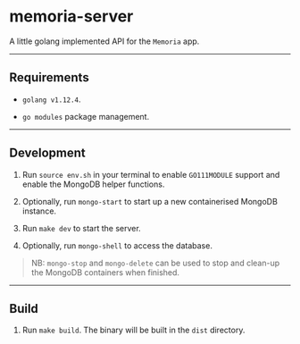# memoria-server

A little golang implemented API for the `Memoria` app.

---

## Requirements

* `golang v1.12.4`.

* `go modules` package management.

---

## Development

1. Run `source env.sh` in your terminal to enable `GO111MODULE` support and enable the MongoDB helper functions.

2. Optionally, run `mongo-start` to start up a new containerised MongoDB instance.

3. Run `make dev` to start the server.

4. Optionally, run `mongo-shell` to access the database.

> NB: `mongo-stop` and `mongo-delete` can be used to stop and clean-up the MongoDB containers when finished.

---

## Build

1. Run `make build`. The binary will be built in the `dist` directory.